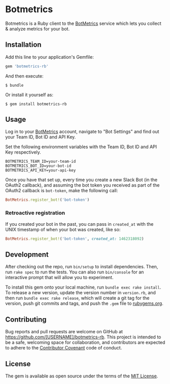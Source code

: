 # Botmetrics

Botmetrics is a Ruby client to the
[BotMetrics](https://getbotmetrics.com) service which lets you collect
&amp; analyze metrics for your bot.

## Installation

Add this line to your application's Gemfile:

```ruby
gem 'botmetrics-rb'
```

And then execute:

    $ bundle

Or install it yourself as:

    $ gem install botmetrics-rb

## Usage

Log in to your [BotMetrics](https://getbotmetrics.com) account, navigate
to "Bot Settings" and find out your Team ID, Bot ID and API Key.

Set the following environment variables with the Team ID, Bot ID and API
Key respectively.

```
BOTMETRICS_TEAM_ID=your-team-id
BOTMETRICS_BOT_ID=your-bot-id
BOTMETRICS_API_KEY=your-api-key
```

Once you have that set up, every time you create a new Slack Bot (in the
OAuth2 callback), and assuming the bot token you received as part of the
OAuth2 callback is `bot-token`, make the following call:

```ruby
BotMetrics.register_bot!('bot-token')
```

### Retroactive registration

If you created your bot in the past, you can pass in `created_at` with
the UNIX timestamp of when your bot was created, like so:

```ruby
BotMetrics.register_bot!('bot-token', created_at: 1462318092)
```

## Development

After checking out the repo, run `bin/setup` to install dependencies. Then, run `rake spec` to run the tests. You can also run `bin/console` for an interactive prompt that will allow you to experiment.

To install this gem onto your local machine, run `bundle exec rake install`. To release a new version, update the version number in `version.rb`, and then run `bundle exec rake release`, which will create a git tag for the version, push git commits and tags, and push the `.gem` file to [rubygems.org](https://rubygems.org).

## Contributing

Bug reports and pull requests are welcome on GitHub at https://github.com/[USERNAME]/botmetrics-rb. This project is intended to be a safe, welcoming space for collaboration, and contributors are expected to adhere to the [Contributor Covenant](http://contributor-covenant.org) code of conduct.


## License

The gem is available as open source under the terms of the [MIT License](http://opensource.org/licenses/MIT).

